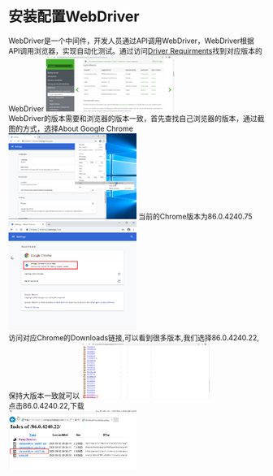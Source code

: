 # 安装配置WebDriver
WebDriver是一个中间件，开发人员通过API调用WebDriver，WebDriver根据API调用浏览器，实现自动化测试。通过访问[Driver Requirments](https://www.selenium.dev/documentation/en/webdriver/driver_requirements/#quick-reference)找到对应版本的WebDriver
<img src="./Images/Env_WebDriver/1.png" width="50%">  
WebDriver的版本需要和浏览器的版本一致，首先查找自己浏览器的版本，通过截图的方式，选择About Google Chrome  
<img src="./Images/Env_WebDriver/3.png" width="50%">  当前的Chrome版本为86.0.4240.75
<img src="./Images/Env_WebDriver/4.png" width="50%">   
访问对应Chrome的Downloads链接,可以看到很多版本,我们选择86.0.4240.22,保持大版本一致就可以
<img src="./Images/Env_WebDriver/2.png" width="50%">  
点击86.0.4240.22,下载  
<img src="./Images/Env_WebDriver/5.png" width="50%">  